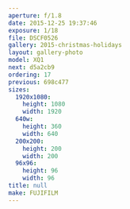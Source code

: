 ```yaml
---
aperture: f/1.8
date: 2015-12-25 19:37:46
exposure: 1/18
file: DSCF0526
gallery: 2015-christmas-holidays
layout: gallery-photo
model: XQ1
next: d5a2cb9
ordering: 17
previous: 698c477
sizes:
  1920x1080:
    height: 1080
    width: 1920
  640w:
    height: 360
    width: 640
  200x200:
    height: 200
    width: 200
  96x96:
    height: 96
    width: 96
title: null
make: FUJIFILM
---
```

